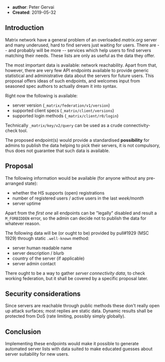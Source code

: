 ﻿* **author**: Peter Gervai
* **Created**: 2019-05-32

## Introduction 

Matrix network have a general problem of an overloaded _matrix.org_ 
server and many underused, hard to find servers just waiting for users. 
There are -- and probably will be more -- services which help users to 
find servers matching their needs. These lists are only as useful as 
the data they offer.

The most important data is available: network reachability. Apart from 
that, however, there are very few API endpoints available to provide 
generic statistical and administrative data about the servers for 
future users. This proposal offers ideas of such endpoints, and 
welcomes input from seasoned spec authors to actually dream it into 
syntax.

Right now the following is available:
* server version (`_matrix/federation/v1/version`)
* supported client specs (`_matrix/client/versions`)
* supported login methods (`_matrix/client/r0/login`)

Technically `_matrix/key/v2/query` can be used as a crude 
connectivity-check tool.

The proposed endpoint(s) would provide a standardised **possibility** 
for admins to publish the data helping to pick their servers, it is 
not compulsory, thus does not guarantee that such data is available.

## Proposal

The following information would be available (for anyone without any 
pre-arranged state):

* whether the HS supports (open) registrations
* number of registered users / active users in the last *week/month*
* server uptime

Apart from the *first one* all endpoints can be "legally" disabled and 
result a `M_FORBIDDEN` error, so the admin can decide not to publish 
the data for whatever reason. 

The following data will be (or ought to be) provided by pull#1929 
(MSC 1929) through static `.well-known` method:

* server human readable name
* server description / blurb
* country of the server (if applicable)
* server admin contact

There ought to be a way to gather *server connectivity data*, to check
working federation, but it shall be covered by a specific proposal later.

## Security considerations

Since servers are reachable through public methods these don't really 
open up attack surfaces; most replies are static data. Dynamic results 
shall be protected from DoS (rate limiting, possibly simply globally).

## Conclusion

Implementing these endpoints would make it possible to generate 
automated server lists with data suited to make educated guesses about 
server suitability for new users.


